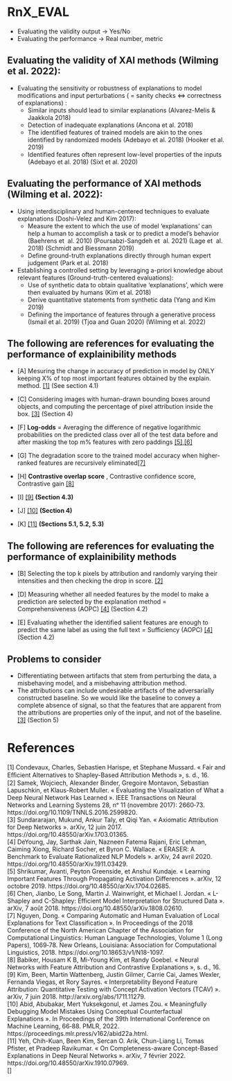 # RnX_EVAL

- Evaluating the validity output -> Yes/No
- Evaluating the performance -> Real number, metric

## Evaluating the validity of XAI methods (Wilming et al. 2022):
- Evaluating the sensitivity or robustness of explanations to model modifications and input perturbations ( = sanity checks <=> correctness of explanations) :
    - Similar inputs should lead to similar explanations (Alvarez-Melis & Jaakkola 2018)
    - Detection of inadequate explanations (Ancona et al. 2018)
    - The identified features of trained models are akin to the ones identified by randomized models (Adebayo et al. 2018) (Hooker et al. 2019)
    - Identified features often represent low-level properties of the inputs (Adebayo et al. 2018) (Sixt et al. 2020)

## Evaluating the performance of XAI methods (Wilming et al. 2022): 
- Using interdisciplinary and human-centered techniques to evaluate explanations (Doshi-Velez and Kim 2017):
    - Measure the extent to which the use of model ‘explanations’ can help a human to accomplish a task or to predict a model’s behavior (Baehrens et  al. 2010) (Poursabzi-Sangdeh et  al. 2021) (Lage et  al. 2018) (Schmidt and Biessmann 2019)
    - Define ground-truth explanations directly through human expert judgement (Park et al. 2018)
- Establishing a controlled setting by leveraging a-priori knowledge about relevant features (Ground-truth-centered evaluations):
    - Use of synthetic data to obtain qualitative ‘explanations’, which were then evaluated by humans (Kim et al. 2018)
    - Derive quantitative statements from synthetic data (Yang and Kim 2019)
    - Defining the importance of features through a generative process (Ismail et al. 2019) (Tjoa and Guan 2020) (Wilming et al. 2022)

## The following are references for evaluating the performance of explainibility methods

- [A] Mesuring the change in accuracy of prediction in model by ONLY keeping X% of top most important features obtained by the explain. method. <a href="#FESP">[1]</a>  (See section 4.1)

- [C] Considering images with human-drawn bounding boxes around objects, and computing the percentage of pixel attribution inside the box. <a href="#Sundararajan17">[3]</a> (Section 4)

- [F] **Log-odds** = Averaging the difference of negative logarithmic probabilities on the predicted class over all of the test data before and after masking the top m% features with zero paddings <a href="#shrikumar">[5]</a>,<a href="#chen">[6]</a>

- [G] The degradation score to the trained model accuracy when higher-ranked features are recursively eliminated<a href="#nguyen">[7]</a>

- [H] **Contrastive overlap score** , Contrastive confidence score, Contrastive gain <a href="#babiker">[8]</a>

- [I] <a href="#kim">[9]</a> **(Section 4.3)**

- [J] <a href="#abid">[10]</a> **(Section 4)**

- [K] <a href="#yeh">[11]</a> **(Sections 5.1, 5.2, 5.3)**


## The following are references for evaluating the performance of explainibility methods
- [B] Selecting the top k pixels by attribution and randomly varying their intensities and then checking the drop in score. <a href="#samek15">[2]</a> 

- [D] Measuring whether all needed features by the model to make a prediction are selected by the explanation method = Comprehensiveness (AOPC) <a href="#deyoung">[4]</a> (Section 4.2)

- [E] Evaluating whether the identified salient features are enough to predict the same label as using the full text = Sufficiency (AOPC) <a href="#deyoung">[4]</a> (Section 4.2)




## Problems to consider
- Differentiating between artifacts that stem from perturbing the data, a misbehaving model, and a misbehaving attribution method.
- The attributions can include undesirable artifacts of the adversarially constructed baseline. So we would like the baseline to convey a complete absence of signal, so that the features that are apparent from the attributions are properties only of the input, and not of the baseline. <a href="#Sundararajan17">[3]</a> (Section 5)




# References
<div class="csl-entry"> <a id="FESP"> [1] </a> Condevaux, Charles, Sebastien Harispe, et Stephane Mussard. « Fair and Eﬃcient Alternatives to Shapley-Based Attribution Methods », s. d., 16.
 </div>
 
<div class="csl-entry"> <a id="samek15"> [2] </a>  Samek, Wojciech, Alexander Binder, Gregoire Montavon, Sebastian Lapuschkin, et Klaus-Robert Muller. « Evaluating the Visualization of What a Deep Neural Network Has Learned ». IEEE Transactions on Neural Networks and Learning Systems 28, nᵒ 11 (novembre 2017): 2660‑73. https://doi.org/10.1109/TNNLS.2016.2599820.  </div>

<div class="csl-entry"> <a id="Sundararajan17"> [3] </a> Sundararajan, Mukund, Ankur Taly, et Qiqi Yan. « Axiomatic Attribution for Deep Networks ». arXiv, 12 juin 2017. https://doi.org/10.48550/arXiv.1703.01365. </div>

<div class="csl-entry"> <a id="deyoung"> [4] </a> DeYoung, Jay, Sarthak Jain, Nazneen Fatema Rajani, Eric Lehman, Caiming Xiong, Richard Socher, et Byron C. Wallace. « ERASER: A Benchmark to Evaluate Rationalized NLP Models ». arXiv, 24 avril 2020. https://doi.org/10.48550/arXiv.1911.03429. </div>

<div class="csl-entry"> <a id="shrikumar"> [5] </a> Shrikumar, Avanti, Peyton Greenside, et Anshul Kundaje. « Learning Important Features Through Propagating Activation Differences ». arXiv, 12 octobre 2019. https://doi.org/10.48550/arXiv.1704.02685. </div>

<div class="csl-entry"> <a id="chen"> [6] </a>Chen, Jianbo, Le Song, Martin J. Wainwright, et Michael I. Jordan. « L-Shapley and C-Shapley: Efficient Model Interpretation for Structured Data ». arXiv, 7 août 2018. https://doi.org/10.48550/arXiv.1808.02610. </div>

<div class="csl-entry"> <a id="nguyen"> [7] </a> Nguyen, Dong. « Comparing Automatic and Human Evaluation of Local Explanations for Text Classification ». In Proceedings of the 2018 Conference of the North American Chapter of the Association for Computational Linguistics: Human Language Technologies, Volume 1 (Long Papers), 1069‑78. New Orleans, Louisiana: Association for Computational Linguistics, 2018. https://doi.org/10.18653/v1/N18-1097. </div>

<div class="csl-entry"> <a id="babiker"> [8] </a> Babiker, Housam K B, Mi-Young Kim, et Randy Goebel. « Neural Networks with Feature Attribution and Contrastive Explanations », s. d., 16. </div>

<div class="csl-entry"> <a id="kim"> [9] </a>Kim, Been, Martin Wattenberg, Justin Gilmer, Carrie Cai, James Wexler, Fernanda Viegas, et Rory Sayres. « Interpretability Beyond Feature Attribution: Quantitative Testing with Concept Activation Vectors (TCAV) ». arXiv, 7 juin 2018. http://arxiv.org/abs/1711.11279.
</div>

<div class="csl-entry"> <a id="abid"> [10] </a>Abid, Abubakar, Mert Yuksekgonul, et James Zou. « Meaningfully Debugging Model Mistakes Using Conceptual Counterfactual Explanations ». In Proceedings of the 39th International Conference on Machine Learning, 66‑88. PMLR, 2022. https://proceedings.mlr.press/v162/abid22a.html.</div>

<div class="csl-entry"> <a id="yeh"> [11] </a>Yeh, Chih-Kuan, Been Kim, Sercan O. Arik, Chun-Liang Li, Tomas Pfister, et Pradeep Ravikumar. « On Completeness-aware Concept-Based Explanations in Deep Neural Networks ». arXiv, 7 février 2022. https://doi.org/10.48550/arXiv.1910.07969.</div>

<div class="csl-entry"> <a id=""> [] </a></div>


